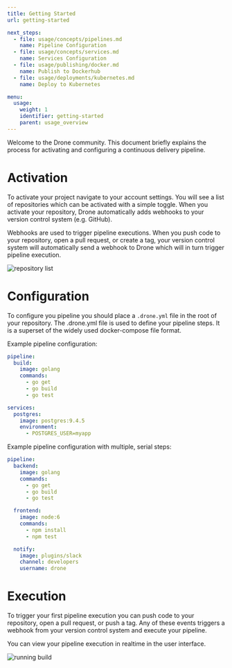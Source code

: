 ```yaml
---
title: Getting Started
url: getting-started

next_steps:
  - file: usage/concepts/pipelines.md
    name: Pipeline Configuration
  - file: usage/concepts/services.md
    name: Services Configuration
  - file: usage/publishing/docker.md
    name: Publish to Dockerhub
  - file: usage/deployments/kubernetes.md
    name: Deploy to Kubernetes

menu:
  usage:
    weight: 1
    identifier: getting-started
    parent: usage_overview
---
```


Welcome to the Drone community. This document briefly explains the process for activating and configuring a continuous delivery pipeline.

# Activation

To activate your project navigate to your account settings. You will see a list of repositories which can be activated with a simple toggle. When you activate your repository, Drone automatically adds webhooks to your version control system (e.g. GitHub).

Webhooks are used to trigger pipeline executions. When you push code to your repository, open a pull request, or create a tag, your version control system will automatically send a webhook to Drone which will in turn trigger pipeline execution.

![repository list](/images/drone_repo_list.png)

# Configuration

To configure you pipeline you should place a `.drone.yml` file in the root of your repository. The .drone.yml file is used to define your pipeline steps. It is a superset of the widely used docker-compose file format.

Example pipeline configuration:

```yaml
pipeline:
  build:
    image: golang
    commands:
      - go get
      - go build
      - go test

services:
  postgres:
    image: postgres:9.4.5
    environment:
      - POSTGRES_USER=myapp
```

Example pipeline configuration with multiple, serial steps:

```yaml
pipeline:
  backend:
    image: golang
    commands:
      - go get
      - go build
      - go test

  frontend:
    image: node:6
    commands:
      - npm install
      - npm test

  notify:
    image: plugins/slack
    channel: developers
    username: drone
```

# Execution

To trigger your first pipeline execution you can push code to your repository, open a pull request, or push a tag. Any of these events triggers a webhook from your version control system and execute your pipeline.

You can view your pipeline execution in realtime in the user interface.

![running build](/images/drone_build_running.png)

